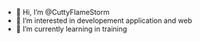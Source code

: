 - 👋 Hi, I’m @CuttyFlameStorm
- 👀 I’m interested in developement application and web
- 🌱 I’m currently learning in training


<!---
CuttyFlameStorm/CuttyFlameStorm is a ✨ special ✨ repository because its `README.md` (this file) appears on your GitHub profile.
You can click the Preview link to take a look at your changes.
--->
